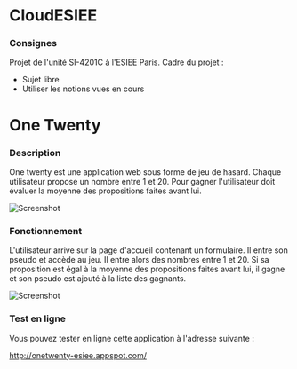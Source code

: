 # CloudESIEE

### Consignes
Projet de l'unité SI-4201C à l'ESIEE Paris.
Cadre du projet :
* Sujet libre
* Utiliser les notions vues en cours

# One Twenty
### Description 
One twenty est une application web sous forme de jeu de hasard. Chaque utilisateur propose
un nombre entre 1 et 20. Pour gagner l'utilisateur doit évaluer la moyenne des propositions
faites avant lui.

![Screenshot](https://raw.github.com/7h1b0/CloudESIEE/master/accueil.png "Index")

### Fonctionnement
L'utilisateur arrive sur la page d'accueil contenant un formulaire. Il entre son pseudo et accède au jeu.
Il entre alors des nombres entre 1 et 20. Si sa proposition est égal à la moyenne des propositions faites avant lui, il gagne et son pseudo est ajouté à la liste des gagnants.

![Screenshot](https://raw.github.com/7h1b0/CloudESIEE/master/game.png "Game")


### Test en ligne
Vous pouvez tester en ligne cette application à l'adresse suivante :

http://onetwenty-esiee.appspot.com/
